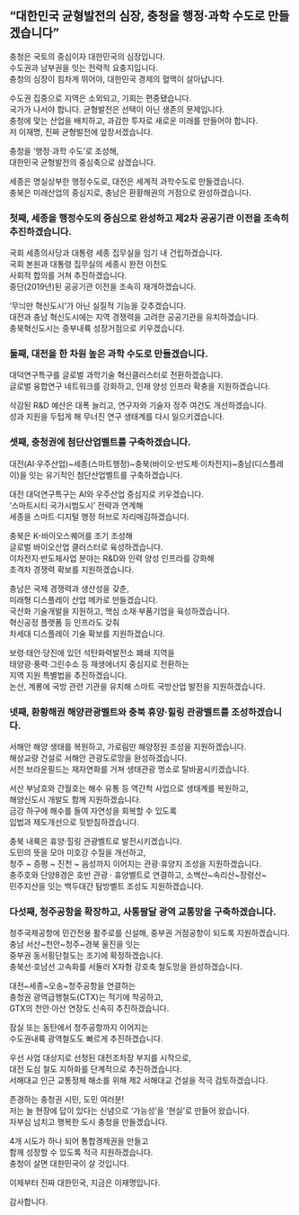 ## “대한민국 균형발전의 심장, 충청을 행정‧과학 수도로 만들겠습니다”
충청은 국토의 중심이자 대한민국의 심장입니다.  
수도권과 남부권을 잇는 전략적 요충지입니다.  
충청의 심장이 힘차게 뛰어야, 대한민국 경제의 혈맥이 살아납니다.  

수도권 집중으로 지역은 소외되고, 기회는 편중됐습니다.  
국가가 나서야 합니다. 균형발전은 선택이 아닌 생존의 문제입니다.  
충청에 맞는 산업을 배치하고, 과감한 투자로 새로운 미래를 만들어야 합니다.  
저 이재명, 진짜 균형발전에 앞장서겠습니다.  

충청을 ‘행정·과학 수도’로 조성해,  
대한민국 균형발전의 중심축으로 삼겠습니다.  

세종은 명실상부한 행정수도로, 대전은 세계적 과학수도로 만들겠습니다.  
충북은 미래산업의 중심지로, 충남은 환황해권의 거점으로 완성하겠습니다.  

### 첫째, 세종을 행정수도의 중심으로 완성하고 제2차 공공기관 이전을 조속히 추진하겠습니다.
국회 세종의사당과 대통령 세종 집무실을 임기 내 건립하겠습니다.  
국회 본원과 대통령 집무실의 세종시 완전 이전도   
사회적 합의를 거쳐 추진하겠습니다.  
중단(2019년)된 공공기관 이전을 조속히 재개하겠습니다.  

‘무늬만 혁신도시’가 아닌 실질적 기능을 갖추겠습니다.  
대전과 충남 혁신도시에는 지역 경쟁력을 고려한 공공기관을 유치하겠습니다.  
충북혁신도시는 중부내륙 성장거점으로 키우겠습니다.  

### 둘째, 대전을 한 차원 높은 과학 수도로 만들겠습니다.
대덕연구특구를 글로벌 과학기술 혁신클러스터로 전환하겠습니다.  
글로벌 융합연구 네트워크를 강화하고, 인재 양성 인프라 확충을 지원하겠습니다.  

삭감된 R&D 예산은 대폭 늘리고, 연구자와 기술자 정주 여건도 개선하겠습니다.  
성과 지원을 두텁게 해 무너진 연구 생태계를 다시 일으키겠습니다.  

### 셋째, 충청권에 첨단산업벨트를 구축하겠습니다.
대전(AI·우주산업)\~세종(스마트행정)\~충북(바이오‧반도체‧이차전지)\~충남(디스플레이)을 잇는 유기적인 첨단산업벨트를 구축하겠습니다.  

대전 대덕연구특구는 AI와 우주산업 중심지로 키우겠습니다.  
‘스마트시티 국가시범도시’ 전략과 연계해  
세종을 스마트‧디지털 행정 허브로 자리매김하겠습니다.  

충북은 K-바이오스퀘어를 조기 조성해  
글로벌 바이오산업 클러스터로 육성하겠습니다.  
이차전지‧반도체사업 분야는 R&D와 인력 양성 인프라를 강화해  
초격차 경쟁력 확보를 지원하겠습니다.  

충남은 국제 경쟁력과 생산성을 갖춘,  
미래형 디스플레이 산업 메카로 만들겠습니다.  
국산화 기술개발을 지원하고, 핵심 소재‧부품기업을 육성하겠습니다.  
혁신공정 플랫폼 등 인프라도 갖춰  
차세대 디스플레이 기술 확보를 지원하겠습니다.  

보령‧태안‧당진에 있던 석탄화력발전소 폐쇄 지역을  
태양광‧풍력‧그린수소 등 재생에너지 중심지로 전환하는  
지역 지원 특별법을 추진하겠습니다.  
논산, 계룡에 국방 관련 기관을 유치해 스마트 국방산업 발전을 지원하겠습니다.  

### 넷째, 환황해권 해양관광벨트와 충북 휴양‧힐링 관광벨트를 조성하겠습니다.
서해안 해양 생태를 복원하고, 가로림만 해양정원 조성을 지원하겠습니다.  
해상교량 건설로 서해안 관광도로망을 완성하겠습니다.  
서천 브라운필드는 재자연화를 거쳐 생태관광 명소로 탈바꿈시키겠습니다.  

서산 부남호와 간월호는 해수 유통 등 역간척 사업으로 생태계를 복원하고,   
해양신도시 개발도 함께 지원하겠습니다.  
금강 하구에 해수를 들여 자연성을 회복할 수 있도록  
입법과 제도개선으로 뒷받침하겠습니다.  

충북 내륙은 휴양·힐링 관광벨트로 발전시키겠습니다.  
도민의 뜻을 모아 미호강 수질을 개선하고,   
청주 \~ 증평 \~ 진천 \~ 음성까지 이어지는 관광·휴양지 조성을 지원하겠습니다.  
충주호와 단양8경은 호반 관광 ‧ 휴양벨트로 연결하고, 소백산\~속리산\~장령산\~  
민주지산을 잇는 백두대간 탐방벨트 조성도 지원하겠습니다.  

### 다섯째, 청주공항을 확장하고, 사통팔달 광역 교통망을 구축하겠습니다.
청주국제공항에 민간전용 활주로를 신설해, 중부권 거점공항이 되도록 지원하겠습니다.  
충남 서산\~천안\~청주\~경북 울진을 잇는  
중부권 동서횡단철도는 조기에 확정하겠습니다.  
충북선‧호남선 고속화를 서둘러 X자형 강호축 철도망을 완성하겠습니다.  

대전\~세종\~오송\~청주공항을 연결하는  
충청권 광역급행철도(CTX)는 적기에 착공하고,  
GTX의 천안‧아산 연장도 신속히 추진하겠습니다.  

잠실 또는 동탄에서 청주공항까지 이어지는  
수도권내륙 광역철도도 빠르게 추진하겠습니다.  

우선 사업 대상지로 선정된 대전조차장 부지를 시작으로,  
대전 도심 철도 지하화를 단계적으로 추진하겠습니다.  
서해대교 인근 교통정체 해소를 위해 제2 서해대교 건설을 적극 검토하겠습니다.   

존경하는 충청권 시민, 도민 여러분!  
저는 늘 현장에 답이 있다는 신념으로 ‘가능성’을 ‘현실’로 만들어 왔습니다.  
자부심 넘치고 행복한 도시 충청을 만들겠습니다.  

4개 시도가 하나 되어 통합경제권을 만들고   
함께 성장할 수 있도록 적극 지원하겠습니다.  
충청이 살면 대한민국이 살 것입니다.  

이제부터 진짜 대한민국, 지금은 이재명입니다.  

감사합니다.
